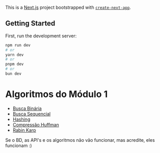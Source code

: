 This is a [Next.js](https://nextjs.org) project bootstrapped with [`create-next-app`](https://nextjs.org/docs/app/api-reference/cli/create-next-app).

## Getting Started

First, run the development server:

```bash
npm run dev
# or
yarn dev
# or
pnpm dev
# or
bun dev
```

# Algoritmos do Módulo 1

<ul>
    <li><a href="https://github.com/brlacerra/sonare-music/blob/master/lib/algoritmos/buscaBinaria.ts">Busca Binária</a></li>
    <li><a href="https://github.com/brlacerra/sonare-music/blob/master/lib/algoritmos/buscaSequencial.ts">Busca Sequencial</a></li>
    <li><a href="https://github.com/brlacerra/sonare-music/blob/master/lib/algoritmos/hashing.ts">Hashing</a></li>
    <li><a href="https://github.com/brlacerra/sonare-music/blob/master/lib/algoritmos/huffmanCompress.ts">Compressão Huffman</a></li>
    <li><a href="https://github.com/brlacerra/sonare-music/blob/master/lib/algoritmos/rabinKarp.ts">Rabin Karp</a></li>
</ul>

<p>Se o BD, as API's e os algoritmos não vão funcionar, mas acredite, eles funcionam :)</p>